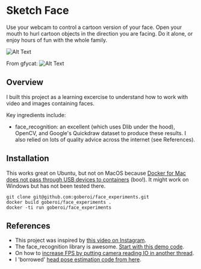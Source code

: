 # Sketch Face

Use your webcam to control a cartoon version of your face. Open your
mouth to hurl cartoon objects in the direction you are facing.  Do it
alone, or enjoy hours of fun with the whole family.

![Alt Text](https://github.com/goberoi/face_experiments/blob/master/face_experiments.gif)

From gfycat:
![Alt Text](https://gfycat.com/gifs/detail/SoreDevotedChameleon)

## Overview


I built this project as a learning excercise to understand how to work with video and images containing faces.

Key ingredients include:
* face_recognition: an excellent (which uses Dlib under the hood), OpenCV, and Google's Quickdraw dataset to produce these results. 
I also relied on lots of quality advice across the internet (see References).

## Installation

This works great on Ubuntu, but not on MacOS because 
[Docker for Mac does not pass through USB devices to containers](https://docs.docker.com/docker-for-mac/faqs/#can-i-pass-through-a-usb-device-to-a-container) (boo!).
It might work on Windows but has not been tested there.

```
git clone git@github.com:goberoi/face_experiments.git
docker build goberoi/face_experiments .
docker -ti run goberoi/face_experiments
```

## References

* This project was inspired by [this video on Instagram](https://www.instagram.com/p/BUU8TuQD6_v).
* The face_recognition library is awesome. [Start with this demo code](https://github.com/ageitgey/face_recognition/blob/master/examples/facerec_from_webcam_faster.py).
* On how to [increase FPS by putting camera reading IO in another thread](https://www.pyimagesearch.com/2015/12/21/increasing-webcam-fps-with-python-and-opencv/).
* I 'borrowed' [head pose estimation code from here](https://www.learnopencv.com/head-pose-estimation-using-opencv-and-dlib/).
